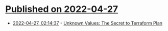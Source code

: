 # [Published on 2022-04-27](index.md)

* [2022-04-27, 02:14:37](https://news.ycombinator.com/item?id=31175498) - [Unknown Values: The Secret to Terraform Plan](https://log.martinatkins.me/2021/06/14/terraform-plan-unknown-values/)
